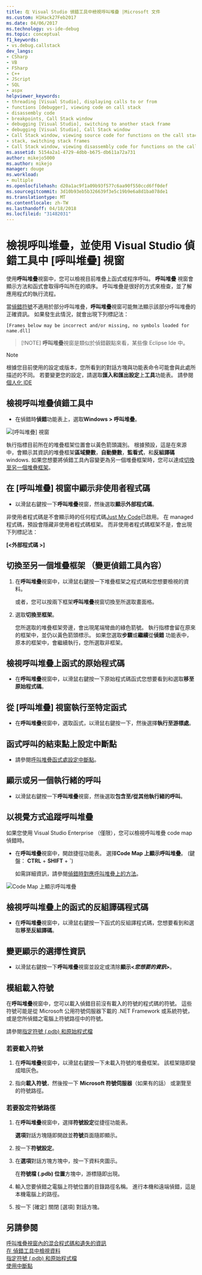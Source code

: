 ```yaml
---
title: 在 Visual Studio 偵錯工具中檢視呼叫堆疊 |Microsoft 文件
ms.custom: H1Hack27Feb2017
ms.date: 04/06/2017
ms.technology: vs-ide-debug
ms.topic: conceptual
f1_keywords:
- vs.debug.callstack
dev_langs:
- CSharp
- VB
- FSharp
- C++
- JScript
- SQL
- aspx
helpviewer_keywords:
- threading [Visual Studio], displaying calls to or from
- functions [debugger], viewing code on call stack
- disassembly code
- breakpoints, Call Stack window
- debugging [Visual Studio], switching to another stack frame
- debugging [Visual Studio], Call Stack window
- Call Stack window, viewing source code for functions on the call stack
- stack, switching stack frames
- Call Stack window, viewing disassembly code for functions on the call stack
ms.assetid: 5154a2a1-4729-4dbb-b675-db611a72a731
author: mikejo5000
ms.author: mikejo
manager: douge
ms.workload:
- multiple
ms.openlocfilehash: d20a1ac9f1a09b93f577c6aa90f550ccd6ff0def
ms.sourcegitcommit: 3d10b93eb5b326639f3e5c19b9e6a8d1ba078de1
ms.translationtype: MT
ms.contentlocale: zh-TW
ms.lasthandoff: 04/18/2018
ms.locfileid: "31482031"
---
```

# <a name="view-the-call-stack-and-use-the-call-stack-window-in-the-visual-studio-debugger"></a>檢視呼叫堆疊，並使用 Visual Studio 偵錯工具中 [呼叫堆疊] 視窗

使用**呼叫堆疊**視窗中，您可以檢視目前堆疊上函式或程序呼叫。 **呼叫堆疊** 視窗會顯示方法和函式會取得呼叫所在的順序。 呼叫堆疊是很好的方式來檢查，並了解應用程式的執行流程。
  
當[偵錯符號](#bkmk_symbols)不適用於部分呼叫堆疊，**呼叫堆疊**視窗可能無法顯示該部分呼叫堆疊的正確資訊。 如果發生此情況，就會出現下列標記法：  
  
`[Frames below may be incorrect and/or missing, no symbols loaded for name.dll]`

>  [!NOTE]
> **呼叫堆疊**視窗是類似於偵錯觀點來看，某些像 Eclipse Ide 中。 

> [!NOTE]
>  根據您目前使用的設定或版本，您所看到的對話方塊與功能表命令可能會與此處所描述的不同。 若要變更您的設定，請選取**匯入和匯出設定**上**工具**功能表。  請參閱[個人化 IDE](../ide/personalizing-the-visual-studio-ide.md)
  
## <a name="view-the-call-stack-while-in-the-debugger"></a>檢視呼叫堆疊偵錯工具中 
  
-   在偵錯時**偵錯**功能表上，選取**Windows > 呼叫堆疊**。

 ![[呼叫堆疊] 視窗](../debugger/media/dbg_basics_callstack_window.png "CallStackWindow")

執行指標目前所在的堆疊框架位置會以黃色箭頭識別。 根據預設，這是在來源中，會顯示其資訊的堆疊框架**區域變數**，**自動變數**，**監看式**，和**反組譯碼**windows. 如果您想要將偵錯工具內容變更為另一個堆疊框架時，您可以達成[切換至另一個堆疊框架](#bkmk_switch)。   
  
## <a name="display-non-user-code-in-the-call-stack-window"></a>在 [呼叫堆疊] 視窗中顯示非使用者程式碼  
  
-   以滑鼠右鍵按一下**呼叫堆疊**視窗，然後選取**顯示外部程式碼**。

非使用者程式碼是不會顯示時的任何程式碼[Just My Code](../debugger/just-my-code.md)已啟用。 在 managed 程式碼，預設會隱藏非使用者程式碼框架。 而非使用者程式碼框架不是，會出現下列標記法：  
  
**[\<外部程式碼 >]**  
  
## <a name="bkmk_switch"></a> 切換至另一個堆疊框架 （變更偵錯工具內容）
  
1.  在**呼叫堆疊**視窗中，以滑鼠右鍵按一下堆疊框架之程式碼和您想要檢視的資料。

    或者，您可以按兩下框架**呼叫堆疊**視窗切換至所選取畫面格。 
  
2.  選取**切換至框架**。  
  
     您所選取的堆疊框架旁邊，會出現尾端彎曲的綠色箭號。 執行指標會留在原來的框架中，並仍以黃色箭頭標示。 如果您選取**步驟**或**繼續**從**偵錯** 功能表中，原本的框架中，會繼續執行，您所選取非框架。  
  
## <a name="view-the-source-code-for-a-function-on-the-call-stack"></a>檢視呼叫堆疊上函式的原始程式碼  
  
-   在**呼叫堆疊**視窗中，以滑鼠右鍵按一下原始程式碼函式您想要看到和選取**移至原始程式碼**。

## <a name="run-to-a-specific-function-from-the-call-stack-window"></a>從 [呼叫堆疊] 視窗執行至特定函式  
  
-  在**呼叫堆疊**視窗中，選取函式，以滑鼠右鍵按一下，然後選擇**執行至游標處**。  
  
## <a name="set-a-breakpoint-on-the-exit-point-of-a-function-call"></a>函式呼叫的結束點上設定中斷點  
  
-   請參閱[呼叫堆疊函式處設定中斷點](../debugger/using-breakpoints.md#BKMK_Set_a_breakpoint_in_the_call_stack_window)。

## <a name="display-calls-to-or-from-another-thread"></a>顯示或另一個執行緒的呼叫  
  
-   以滑鼠右鍵按一下**呼叫堆疊**視窗，然後選取**包含至/從其他執行緒的呼叫**。   
  
## <a name="visually-trace-the-call-stack"></a>以視覺方式追蹤呼叫堆疊  

如果您使用 Visual Studio Enterprise （僅限），您可以檢視呼叫堆疊 code map 偵錯時。

- 在**呼叫堆疊**視窗中，開啟捷徑功能表。 選擇**Code Map 上顯示呼叫堆疊**。 (鍵盤： **CTRL** + **SHIFT** + **`**)  
  
    如需詳細資訊，請參閱[偵錯時對應呼叫堆疊上的方法](../debugger/map-methods-on-the-call-stack-while-debugging-in-visual-studio.md)。

![Code Map 上顯示呼叫堆疊](../debugger/media/dbg_basics_show_call_stack_on_code_map.gif "ShowCallStackOnCodeMap")
  
## <a name="view-the-disassembly-code-for-a-function-on-the-call-stack"></a>檢視呼叫堆疊上的函式的反組譯碼程式碼  
  
-   在**呼叫堆疊**視窗中，以滑鼠右鍵按一下函式的反組譯程式碼，您想要看到和選取**移至反組譯碼**。    

## <a name="change-the-optional-information-displayed"></a>變更顯示的選擇性資訊  
  
-   以滑鼠右鍵按一下**呼叫堆疊**視窗並設定或清除**顯示\<***您想要的資訊***>**。  
  
## <a name="bkmk_symbols"></a> 模組載入符號
在**呼叫堆疊**視窗中，您可以載入偵錯目前沒有載入的符號的程式碼的符號。 這些符號可能是從 Microsoft 公用符號伺服器下載的 .NET Framework 或系統符號，或是您所偵錯之電腦上符號路徑中的符號。  
  
請參閱[指定符號 (.pdb) 和原始程式檔](../debugger/specify-symbol-dot-pdb-and-source-files-in-the-visual-studio-debugger.md)  
  
### <a name="to-load-symbols"></a>若要載入符號  
  
1.  在**呼叫堆疊**視窗中，以滑鼠右鍵按一下未載入符號的堆疊框架。 該框架隨即變成暗灰色。  
  
2.  指向**載入符號**，然後按一下  **Microsoft 符號伺服器**（如果有的話） 或瀏覽至的符號路徑。  
  
### <a name="to-set-the-symbol-path"></a>若要設定符號路徑  
  
1.  在**呼叫堆疊**視窗中，選擇**符號設定**從捷徑功能表。  
  
     **選項**對話方塊隨即開啟並**符號**頁面隨即顯示。  
  
2.  按一下**符號設定**。  
  
3.  在**選項**對話方塊方塊中，按一下資料夾圖示。  
  
     在**符號檔 (.pdb) 位置**方塊中，游標隨即出現。  
  
4.  輸入您要偵錯之電腦上符號位置的目錄路徑名稱。 進行本機和遠端偵錯，這是本機電腦上的路徑。
  
5.  按一下 [確定] 關閉 [選項] 對話方塊。  
  
## <a name="see-also"></a>另請參閱  
 [呼叫堆疊視窗內的混合程式碼和遺失的資訊](../debugger/mixed-code-and-missing-information-in-the-call-stack-window.md)  
 [在 偵錯工具中檢視資料](../debugger/viewing-data-in-the-debugger.md)   
 [指定符號 (.pdb) 和原始程式檔](../debugger/specify-symbol-dot-pdb-and-source-files-in-the-visual-studio-debugger.md)   
 [使用中斷點](../debugger/using-breakpoints.md)
